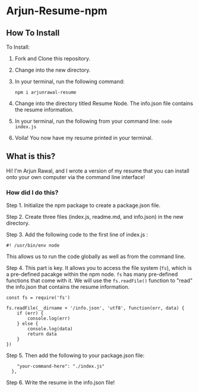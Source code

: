 # Arjun-Resume-npm

## How To Install 

To Install:
1. Fork and Clone this repository.
2. Change into the new directory.
3. In your terminal, run the following command:

    ```npm i arjunrawal-resume```

4. Change into the directory titled Resume Node. The info.json file contains the resume information. 

5. In your terminal, run the following from your command line:
    ```node index.js```
    
6. Voila! You now have my resume printed in your terminal.

## What is this?

Hi! I'm Arjun Rawal, and I wrote a version of my resume that you can install onto your own computer via the command line interface!

### How did I do this?

Step 1. Initialize the npm package to create a package.json file.

Step 2. Create three files (index.js, readme.md, and info.json) in the new directory.

Step 3. Add the following code to the first line of index.js :

`#! /usr/bin/env node`

This allows us to run the code globally as well as from the command line.

Step 4. This part is key. It allows you to access the file system (`fs`), which is a pre-defined pacakge within the npm node. `fs` has many pre-defined functions that come with it. We will use the `fs.readFile()` function to "read" the info.json that contains the resume information.

```
const fs = require('fs')

fs.readFile(__dirname + '/info.json', 'utf8', function(err, data) {
    if (err) {
        console.log(err)
    } else {
        console.log(data)
        return data
    }
})
```

Step 5. Then add the following to your package.json file:

```"bin": {
    "your-command-here": "./index.js"
  },

```

Step 6. Write the resume in the info.json file!

